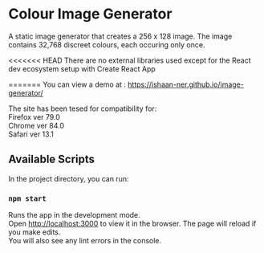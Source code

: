# Colour Image Generator

A static image generator that creates a 256 x 128 image.
The image contains 32,768 discreet colours, each occuring only once.

<<<<<<< HEAD
There are no external libraries used except for the React dev ecosystem setup with Create React App

=======
You can view a demo at : https://ishaan-ner.github.io/image-generator/

The site has been tesed for compatibility for:<br />
Firefox ver 79.0 <br />
Chrome ver 84.0 <br />
Safari ver 13.1 <br />

## Available Scripts

In the project directory, you can run:

### `npm start`

Runs the app in the development mode.<br />
Open [http://localhost:3000](http://localhost:3000) to view it in the browser.
The page will reload if you make edits.<br />
You will also see any lint errors in the console.
